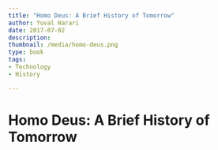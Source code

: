 ```yaml
---
title: "Homo Deus: A Brief History of Tomorrow"
author: Yuval Harari
date: 2017-07-02
description: 
thumbnail: /media/homo-deus.png
type: book
tags:
- Technology
- History

---
```


# Homo Deus: A Brief History of Tomorrow

